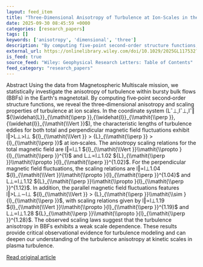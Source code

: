 ```yaml
---
layout: feed_item
title: "Three‐Dimensional Anisotropy of Turbulence at Ion‐Scales in the Magnetotail's Bursty Bulk Flow"
date: 2025-09-30 08:45:59 +0000
categories: [research_papers]
tags: []
keywords: ['anisotropy', 'dimensional', 'three']
description: "By computing five‐point second‐order structure functions, we reveal the three‐dimensional anisotropy and scaling properties of turbulence at ion scales"
external_url: https://onlinelibrary.wiley.com/doi/10.1029/2025GL117532?af=R
is_feed: true
source_feed: "Wiley: Geophysical Research Letters: Table of Contents"
feed_category: "research_papers"
---
```


Abstract Using the data from Magnetospheric Multiscale mission, we statistically investigate the anisotropy of turbulence within bursty bulk flows (BBFs) in the Earth's magnetotail. By computing five‐point second‐order structure functions, we reveal the three‐dimensional anisotropy and scaling properties of turbulence at ion scales. In the coordinate system (Lˆ⊥,lˆ⊥,lˆ‖ ${\\widehat{L}}_{\\mathit{\\perp }},{\\widehat{l}}_{\\mathit{\\perp }},{\\widehat{l}}_{\\mathit{\\Vert }}$), the characteristic lengths of turbulence eddies for both total and perpendicular magnetic field fluctuations exhibit l‖>L⊥>l⊥ ${l}_{\\mathit{\\Vert }} > {L}_{\\mathit{\\perp }} > {l}_{\\mathit{\\perp }}$ at ion‐scales. The anisotropy scaling relations for the total magnetic field are l‖∝l⊥1 ${l}_{\\mathit{\\Vert }}\\mathit{\\propto }{l}_{\\mathit{\\perp }}^{1}$ and L⊥∝l⊥1.02 ${L}_{\\mathit{\\perp }}\\mathit{\\propto }{l}_{\\mathit{\\perp }}^{1.02}$. For the perpendicular magnetic field fluctuations, the scaling relations are l‖∝l⊥1.04 ${l}_{\\mathit{\\Vert }}\\mathit{\\propto }{l}_{\\mathit{\\perp }}^{1.04}$ and L⊥∝l⊥1.12 ${L}_{\\mathit{\\perp }}\\mathit{\\propto }{l}_{\\mathit{\\perp }}^{1.12}$. In addition, the parallel magnetic field fluctuations features l‖>L⊥∼l⊥ ${l}_{\\mathit{\\Vert }} > {L}_{\\mathit{\\perp }}\\mathit{\\sim }{l}_{\\mathit{\\perp }}$, with scaling relations given by l‖∝l⊥1.19 ${l}_{\\mathit{\\Vert }}\\mathit{\\propto }{l}_{\\mathit{\\perp }}^{1.19}$ and L⊥∝l⊥1.28 ${L}_{\\mathit{\\perp }}\\mathit{\\propto }{l}_{\\mathit{\\perp }}^{1.28}$. The observed scaling laws suggest that the turbulence anisotropy in BBFs exhibits a weak scale dependence. These results provide critical observational evidence for turbulence modeling and can deepen our understanding of the turbulence anisotropy at kinetic scales in plasma turbulence.

[Read original article](https://onlinelibrary.wiley.com/doi/10.1029/2025GL117532?af=R)
